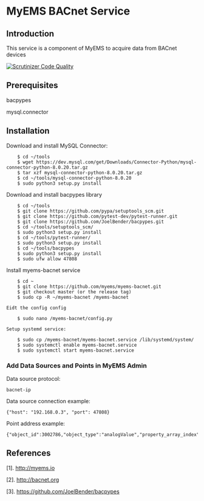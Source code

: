 # MyEMS BACnet Service


## Introduction

This service is a component of MyEMS to acquire data from BACnet devices

[![Scrutinizer Code Quality](https://scrutinizer-ci.com/g/myems/myems-bacnet/badges/quality-score.png?b=master)](https://scrutinizer-ci.com/g/myems/myems-bacnet/?branch=master)


## Prerequisites
bacpypes

mysql.connector



## Installation

Download and install MySQL Connector:
```
    $ cd ~/tools
    $ wget https://dev.mysql.com/get/Downloads/Connector-Python/mysql-connector-python-8.0.20.tar.gz
    $ tar xzf mysql-connector-python-8.0.20.tar.gz
    $ cd ~/tools/mysql-connector-python-8.0.20
    $ sudo python3 setup.py install
```

Download and install bacpypes library
```
    $ cd ~/tools
    $ git clone https://github.com/pypa/setuptools_scm.git
    $ git clone https://github.com/pytest-dev/pytest-runner.git
    $ git clone https://github.com/JoelBender/bacpypes.git
    $ cd ~/tools/setuptools_scm/
    $ sudo python3 setup.py install
    $ cd ~/tools/pytest-runner/
    $ sudo python3 setup.py install
    $ cd ~/tools/bacpypes
    $ sudo python3 setup.py install
    $ sudo ufw allow 47808
```

Install myems-bacnet service
```
    $ cd ~
    $ git clone https://github.com/myems/myems-bacnet.git
    $ git checkout master (or the release tag)
    $ sudo cp -R ~/myems-bacnet /myems-bacnet
```
    Eidt the config config
```
    $ sudo nano /myems-bacnet/config.py
```
    Setup systemd service:
```
    $ sudo cp /myems-bacnet/myems-bacnet.service /lib/systemd/system/
    $ sudo systemctl enable myems-bacnet.service
    $ sudo systemctl start myems-bacnet.service
```

### Add Data Sources and Points in MyEMS Admin

Data source protocol: 
```
bacnet-ip
```

Data source connection example:
```
{"host": "192.168.0.3", "port": 47808}
```

Point address example:
```
{"object_id":3002786,"object_type":"analogValue","property_array_index":null,"property_name":"presentValue"}
```


## References

[1]. http://myems.io
  
[2]. http://bacnet.org
  
[3]. https://github.com/JoelBender/bacpypes
  

